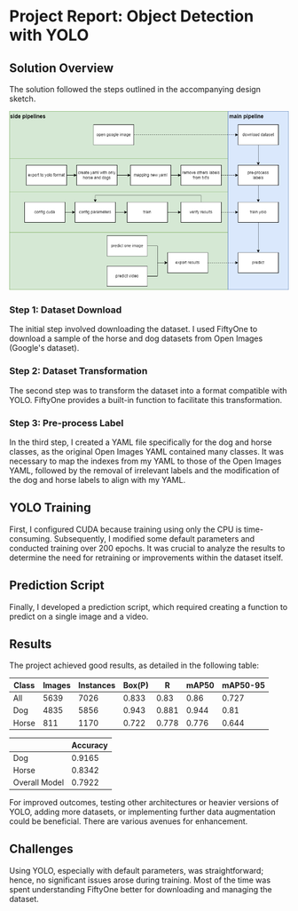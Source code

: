 
# Project Report: Object Detection with YOLO

## Solution Overview
The solution followed the steps outlined in the accompanying design sketch.

<img src="solution_drawio.png" alt="solution_drawio" />

### Step 1: Dataset Download
The initial step involved downloading the dataset. I used FiftyOne to download a sample of the horse and dog datasets from Open Images (Google's dataset).

### Step 2: Dataset Transformation
The second step was to transform the dataset into a format compatible with YOLO. FiftyOne provides a built-in function to facilitate this transformation.

### Step 3: Pre-process Label
In the third step, I created a YAML file specifically for the dog and horse classes, as the original Open Images YAML contained many classes. It was necessary to map the indexes from my YAML to those of the Open Images YAML, followed by the removal of irrelevant labels and the modification of the dog and horse labels to align with my YAML.

## YOLO Training
First, I configured CUDA because training using only the CPU is time-consuming. Subsequently, I modified some default parameters and conducted training over 200 epochs. It was crucial to analyze the results to determine the need for retraining or improvements within the dataset itself.

## Prediction Script
Finally, I developed a prediction script, which required creating a function to predict on a single image and a video.

## Results
The project achieved good results, as detailed in the following table:

| Class | Images | Instances | Box(P) | R | mAP50 | mAP50-95 |
|-------|--------|-----------|--------|---|-------|----------|
| All   | 5639   | 7026      | 0.833  | 0.83 | 0.86   | 0.727    |
| Dog   | 4835   | 5856      | 0.943  | 0.881 | 0.944 | 0.81     |
| Horse | 811    | 1170      | 0.722  | 0.778 | 0.776 | 0.644    |

|                | Accuracy       |
|----------------|----------------|
| Dog            | 0.9165         |
| Horse          | 0.8342         |
| Overall Model  | 0.7922         |

For improved outcomes, testing other architectures or heavier versions of YOLO, adding more datasets, or implementing further data augmentation could be beneficial. There are various avenues for enhancement.

## Challenges
Using YOLO, especially with default parameters, was straightforward; hence, no significant issues arose during training. Most of the time was spent understanding FiftyOne better for downloading and managing the dataset.
